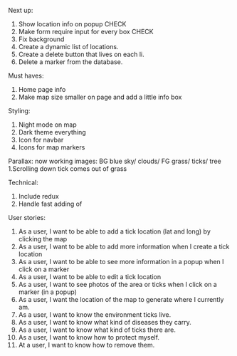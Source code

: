 Next up:

1. Show location info on popup CHECK
2. Make form require input for every box CHECK
3. Fix background
4. Create a dynamic list of locations.
5. Create a delete button that lives on each li.
6. Delete a marker from the database.

Must haves:

1. Home page info
2. Make map size smaller on page and add a little info box

Styling:

1. Night mode on map
2. Dark theme everything
3. Icon for navbar
4. Icons for map markers

Parallax: now working
images:
BG blue sky/ clouds/ FG grass/ ticks/ tree
1.Scrolling down tick comes out of grass

Technical:

1. Include redux
2. Handle fast adding of

User stories:

1. As a user, I want to be able to add a tick location (lat and long) by clicking the map
2. As a user, I want to be able to add more information when I create a tick location
3. As a user, I want to be able to see more information in a popup when I click on a marker
4. As a user, I want to be able to edit a tick location
5. As a user, I want to see photos of the area or ticks when I click on a marker (in a popup)
6. As a user, I want the location of the map to generate where I currently am.
7. As a user, I want to know the environment ticks live.
8. As a user, I want to know what kind of diseases they carry.
9. As a user, I want to know what kind of ticks there are.
10. As a user, I want to know how to protect myself.
11. At a user, I want to know how to remove them.
